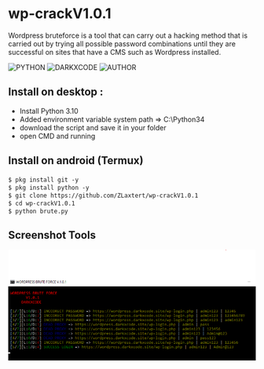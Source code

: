 # wp-crackV1.0.1

Wordpress bruteforce is a tool that can carry out a hacking method that is carried out by trying all possible password combinations until they are successful on sites that have a CMS such as Wordpress installed.

![PYTHON](https://img.shields.io/badge/language-PYTHON-blue.svg)
![DARKXCODE](https://img.shields.io/badge/Team-DARKXCODE-black)
![AUTHOR](https://img.shields.io/badge/Author-Zlaxtert-orange)

## Install on desktop : 
- Install Python 3.10
- Added environment variable system path => C:\Python34
- download the script and save it in your folder
- open CMD and running

## Install on android (Termux)
    $ pkg install git -y
    $ pkg install python -y
    $ git clone https://github.com/ZLaxtert/wp-crackV1.0.1
    $ cd wp-crackV1.0.1
    $ python brute.py

## Screenshot Tools
<img src="https://github.com/ZLaxtert/wp-crackV1.0.1/blob/main/ress.png">
